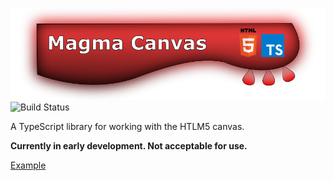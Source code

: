 ![Magma](magmaHead.png "Magma")
![Build Status](https://travis-ci.org/Andrewnetwork/MagmaCanvas.svg?branch=master "TravisCI")


A TypeScript library for working with the HTLM5 canvas. 

**Currently in early development. Not acceptable for use.**

[Example](https://andrewnetwork.github.io/MagmaCanvas/dist/)